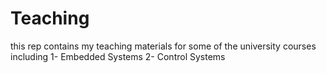 # Teaching 

this rep contains my teaching materials for some of the university courses including 
1- Embedded Systems
2- Control Systems

